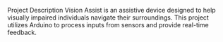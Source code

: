 Project Description
Vision Assist is an assistive device designed to help visually impaired individuals navigate their surroundings. This project utilizes Arduino to process inputs from sensors and provide real-time feedback.
